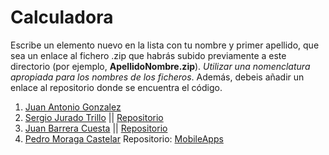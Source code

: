 Calculadora
======

Escribe un elemento nuevo en la lista con tu nombre y primer apellido, que sea un enlace al fichero .zip que habrás subido previamente a este directorio (por ejemplo, **ApellidoNombre.zip**). *Utilizar una nomenclatura apropiada para los nombres de los ficheros*.
Además, debeis añadir un enlace al repositorio donde se encuentra el código.

1. [Juan Antonio Gonzalez](https://github.com/franlu/Programacion-Moviles/blob/main/Tema1/Practicas/02_Calculadora/JuanAntonioGonzalez_calculadora.zip)
2. [Sergio Jurado Trillo](https://github.com/franlu/Programacion-Moviles/blob/main/Tema1/Practicas/02_Calculadora/Calculadora_SergioJuradoTrillo.zip) || [Repositorio](https://github.com/Sergio-Jurado/Calculadora)
3. [Juan Barrera Cuesta](https://github.com/franlu/Programacion-Moviles/blob/main/Tema1/Practicas/02_Calculadora/JuanBarreraCuesta_Calculadora.zip)  || [Repositorio](https://github.com/Acaluw/Ejemplo05)
4. [Pedro Moraga Castelar](https://github.com/franlu/Programacion-Moviles/blob/main/Tema1/Practicas/02_Calculadora/Calculator_PedroMoraga.zip) Repositorio: [MobileApps](https://github.com/Dreufter/MobileApps)
